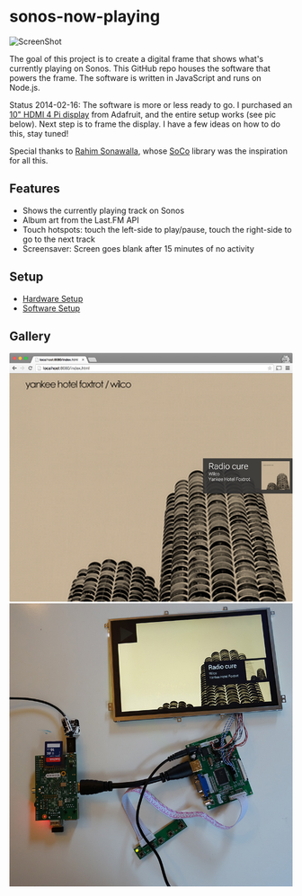 sonos-now-playing
========================

![ScreenShot](https://raw.github.com/monsur/sonos-now-playing-nodejs/master/screenshot.png)

The goal of this project is to create a digital frame that
shows what's currently playing on Sonos. This GitHub repo
houses the software that powers the frame. The software is
written in JavaScript and runs on Node.js.

Status 2014-02-16: The software is more or less ready to go.
I purchased an [10" HDMI 4 Pi display](https://www.adafruit.com/products/2109) from Adafruit, and the entire setup works (see pic below). Next step is to frame the display. I have a few ideas on how to do this, stay tuned!

Special thanks to [Rahim Sonawalla](http://www.hirahim.com/), whose [SoCo](http://python-soco.com/) library was the inspiration for all this.

## Features
  * Shows the currently playing track on Sonos
  * Album art from the Last.FM API
  * Touch hotspots: touch the left-side to play/pause, touch the right-side to go to the next track
  * Screensaver: Screen goes blank after 15 minutes of no activity

## Setup

  * [Hardware Setup](https://github.com/monsur/sonos-now-playing/wiki/Hardware-Setup)
  * [Software Setup](https://github.com/monsur/sonos-now-playing/wiki/Software-Setup)

## Gallery

![Running in a browser](https://raw.githubusercontent.com/monsur/sonos-now-playing/master/screenshot2.png)
![Raw parts](https://raw.githubusercontent.com/monsur/sonos-now-playing/master/screenshot3.jpg)
